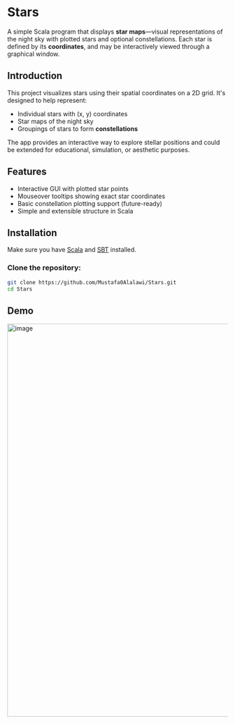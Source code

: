 # Stars

A simple Scala program that displays **star maps**—visual representations of the night sky with plotted stars and optional constellations. Each star is defined by its **coordinates**, and may be interactively viewed through a graphical window.

## Introduction

This project visualizes stars using their spatial coordinates on a 2D grid. It's designed to help represent:

- Individual stars with (x, y) coordinates
- Star maps of the night sky
- Groupings of stars to form **constellations**

The app provides an interactive way to explore stellar positions and could be extended for educational, simulation, or aesthetic purposes.



## Features

- Interactive GUI with plotted star points
- Mouseover tooltips showing exact star coordinates
- Basic constellation plotting support (future-ready)
- Simple and extensible structure in Scala

## Installation

Make sure you have [Scala](https://www.scala-lang.org/download/) and [SBT](https://www.scala-sbt.org/download.html) installed.

### Clone the repository:

```bash
git clone https://github.com/Mustafa0Alalawi/Stars.git
cd Stars

```



## Demo






<img width="898" alt="image" src="https://github.com/user-attachments/assets/ad9710a2-f9a3-47ea-9c28-9e9176670a74" />
